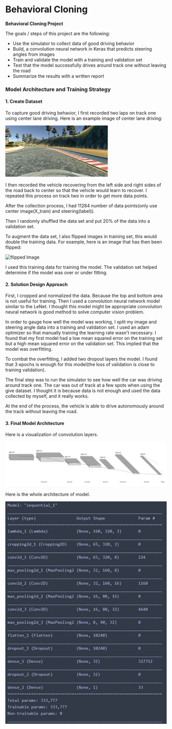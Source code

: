 # **Behavioral Cloning** 

**Behavioral Cloning Project**

The goals / steps of this project are the following:
* Use the simulator to collect data of good driving behavior
* Build, a convolution neural network in Keras that predicts steering angles from images
* Train and validate the model with a training and validation set
* Test that the model successfully drives around track one without leaving the road
* Summarize the results with a written report


[//]: # "Image References"

[image1]: ./examples/convolution.jpg "Model Visualization"
[image2]: ./examples/model.jpg "model architecture"
[image3]: ./examples/center.jpg "center image"
[image4]: ./examples/center_fliplr.jpg "flipped Image"


### Model Architecture and Training Strategy

#### 1. Create Dataset

To capture good driving behavior, I first recorded two laps on track one using center lane driving. Here is an example image of center lane driving:

![alt text][image3]

I then recorded the vehicle recovering from the left side and right sides of the road back to center so that the vehicle would learn to recover. I repeated this process on track two in order to get more data points.

After the collection process, I had 11284 number of data points(only use center image(X_train) and steering(label)). 


Then I randomly shuffled the data set and put 20% of the data into a validation set. 

To augment the data set, I also flipped images in training set,  this would double the training data. For example, here is an image that has then been flipped:

![][image4]

I used this training data for training the model. The validation set helped determine if the model was over or under fitting.  

#### 2. Solution Design Approach

First, I cropped and normalized the data.  Because the top and bottom area is not useful for training. Then I used a convolution neural network model similar to the LeNet. I thought this model might be appropriate convolution neural network is good method to solve computer vision problem.

In order to gauge how well the model was working, I split my image and steering angle data into a training and validation set. I used an adam optimizer so that manually training the learning rate wasn't necessary.  I found that my first model had a low mean squared error on the training set but a high mean squared error on the validation set. This implied that the model was overfitting. 

To combat the overfitting, I added two dropout layers the model. I found that 3 epochs is enough for this model(the loss of validation is close to training validation).

The final step was to run the simulator to see how well the car was driving around track one. The car was out of track at a few spots when using the give dataset. I thought it is because data is not enough and used the data collected by myself, and it really works.

At the end of the process, the vehicle is able to drive autonomously around the track without leaving the road.

#### 3. Final Model Architecture

Here is a visualization of convolution layers.

![alt text][image1]

Here is the whole architecture of model.

![alt text][image2]


